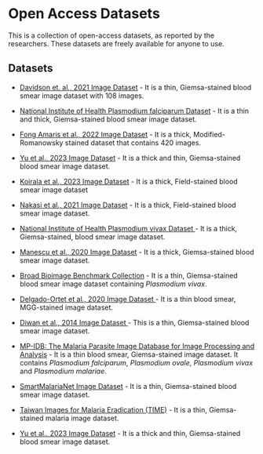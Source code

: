 # Open Access Datasets
This is a collection of open-access datasets, as reported by the researchers. These datasets are freely available for anyone to use.

## Datasets
+ [Davidson et. al., 2021 Image Dataset](https://itunuisewon.github.io/Malaria_Blood_Smear_Images/All_Datasets/Davidson_et_al.,_2021_Dataset.html) - It is a thin, Giemsa-stained blood smear image dataset with 108 images.

+ [National Institute of Health Plasmodium falciparum Dataset](https://itunuisewon.github.io/Malaria_Blood_Smear_Images/All_Datasets/NIH_Pf_Dataset.html) - It is a thin and thick, Giemsa-stained blood smear image dataset.

+ [Fong Amaris et al., 2022 Image Dataset](https://itunuisewon.github.io/Malaria_Blood_Smear_Images/All_Datasets/Fong_Amaris_et_al.,_2022_Dataset.html) - It is a thick, Modified-Romanowsky stained dataset that contains 420 images.

+ [Yu et al., 2023 Image Dataset](https://itunuisewon.github.io/Malaria_Blood_Smear_Images/All_Datasets/Yu_et_al.,_2023_Dataset.html) - It is a thick and thin, Giemsa-stained blood smear image dataset.

+ [Koirala et al., 2023 Image Dataset](https://itunuisewon.github.io/Malaria_Blood_Smear_Images/All_Datasets/Koirala_et_al.,_2022_Dataset.html) - It is a thick, Field-stained blood smear image dataset
  
+ [Nakasi et al., 2021 Image Dataset](https://itunuisewon.github.io/Malaria_Blood_Smear_Images/All_Datasets/Nakasi_et_al.,_2021_Dataset.html) - It is a thick, Field-stained blood smear image dataset.

+ [National Institute of Health Plasmodium vivax Dataset ](https://itunuisewon.github.io/Malaria_Blood_Smear_Images/All_Datasets/NIH_Pv_Dataset.html) - It is a thick, Giemsa-stained, blood smear image dataset.

+ [Manescu et al., 2020 Image Dataset](https://itunuisewon.github.io/Malaria_Blood_Smear_Images/All_Datasets/Manescu_et_al.,_2020_Dataset.html) - It is a thick, Giemsa-stained blood smear image dataset.

+ [Broad Bioimage Benchmark Collection](https://itunuisewon.github.io/Malaria_Blood_Smear_Images/All_Datasets/BBBC.html) - It is a thin, Giemsa-stained blood smear image dataset containing _Plasmodium vivax_.

+ [Delgado-Ortet et al., 2020 Image Dataset ](https://itunuisewon.github.io/Malaria_Blood_Smear_Images/All_Datasets/Delgado-Ortet_et_al.,_2020_Dataset.html) - It is a thin blood smear, MGG-stained image dataset.

+ [Diwan et al., 2014 Image Dataset ](https://itunuisewon.github.io/Malaria_Blood_Smear_Images/All_Datasets/Diwan_et_al.,_2014_Dataset.html) - This is a thin, Giemsa-stained blood smear image dataset.

+ [MP-IDB: The Malaria Parasite Image Database for Image Processing and Analysis](https://itunuisewon.github.io/Malaria_Blood_Smear_Images/All_Datasets/MP-IDB.html) - It is a thin blood smear, Giemsa-stained image dataset. It contains _Plasmodium falciparum_, _Plasmodium ovale_, _Plasmodium vivax_ and _Plasmodium malariae_.

+ [SmartMalariaNet Image Dataset](https://itunuisewon.github.io/Malaria_Blood_Smear_Images/All_Datasets/SmartMalariaNet.html) - It is a thin, Giemsa-stained blood smear image dataset.

+ [Taiwan Images for Malaria Eradication (TIME)](https://itunuisewon.github.io/Malaria_Blood_Smear_Images/All_Datasets/TIME_Dataset.html) - It is a thin, Giemsa-stained malaria image dataset.

+ [Yu et al., 2023 Image Dataset](https://itunuisewon.github.io/Malaria_Blood_Smear_Images/All_Datasets/Yu_et_al.,_2023_Dataset.html) - It is a thick and thin, Giemsa-stained blood smear image dataset.
